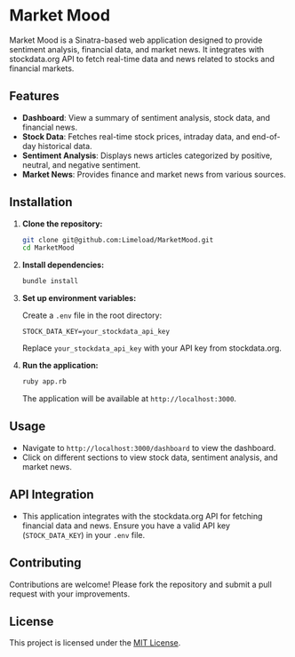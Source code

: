 # Market Mood

Market Mood is a Sinatra-based web application designed to provide sentiment analysis, financial data, and market news. It integrates with stockdata.org API to fetch real-time data and news related to stocks and financial markets.

## Features

- **Dashboard**: View a summary of sentiment analysis, stock data, and financial news.
- **Stock Data**: Fetches real-time stock prices, intraday data, and end-of-day historical data.
- **Sentiment Analysis**: Displays news articles categorized by positive, neutral, and negative sentiment.
- **Market News**: Provides finance and market news from various sources.

## Installation

1. **Clone the repository:**

   ```bash
   git clone git@github.com:Limeload/MarketMood.git
   cd MarketMood
   ```

2. **Install dependencies:**

   ```bash
   bundle install
   ```

3. **Set up environment variables:**

   Create a `.env` file in the root directory:

   ```plaintext
   STOCK_DATA_KEY=your_stockdata_api_key
   ```

   Replace `your_stockdata_api_key` with your API key from stockdata.org.

4. **Run the application:**

   ```bash
   ruby app.rb
   ```

   The application will be available at `http://localhost:3000`.

## Usage

- Navigate to `http://localhost:3000/dashboard` to view the dashboard.
- Click on different sections to view stock data, sentiment analysis, and market news.

## API Integration

- This application integrates with the stockdata.org API for fetching financial data and news. Ensure you have a valid API key (`STOCK_DATA_KEY`) in your `.env` file.

## Contributing

Contributions are welcome! Please fork the repository and submit a pull request with your improvements.

## License

This project is licensed under the [MIT License](LICENSE).
